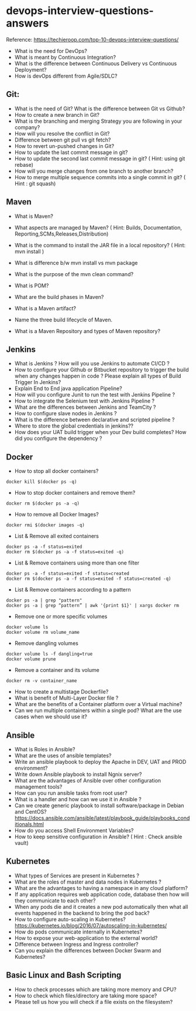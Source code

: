 # devops-interview-questions-answers
   Reference: https://techieroop.com/top-10-devops-interview-questions/
- What is the need for DevOps?
- What is meant by Continuous Integration?
- What is the difference between Continuous Delivery vs Continuous Deployment?
- How is devOps different from Agile/SDLC?  
## Git:
- What is the need of Git? What is the difference between Git vs Github?
- How to create a new branch in Git? 
- What is the branching and merging Strategy you are following in your company?
- How will you resolve the conflict in Git?
- Difference between git pull vs git fetch?
- How to revert un-pushed changes in Git?
- How to update the last commit message in git?
- How to update the second last commit message in git? ( Hint: using git rebase)
- How will you merge changes from one branch to another branch?
- How to merge multiple sequence commits into a single commit in git? ( Hint : git squash)
## Maven
- What is Maven?
- What aspects are managed by Maven?
  ( Hint: Builds, Documentation, Reporting,SCMs,Releases,Distribution)

- What is the command to install the JAR file in a local repository?
  ( Hint: mvn install )

- What is difference b/w mvn install vs mvn package
- What is the purpose of the mvn clean command?
- What is POM?
- What are the build phases in Maven?
- What is a Maven artifact?
- Name the three build lifecycle of Maven.
- What is a Maven Repository and types of Maven repository?
## Jenkins 
- What is Jenkins ? How will you use Jenkins to automate CI/CD ?
- How to configure your Github or Bitbucket repository to trigger the build when any changes happen in code ? Please explain all types of Build Trigger In Jenkins?
- Explain End to End java application Pipeline?
- How will you configure Junit to run the test with Jenkins Pipeline ?
- How to integrate the Selenium test with Jenkins Pipeline ?
- What are the differences between Jenkins and TeamCity ?
- How to configure slave nodes in Jenkins ?
- What is the difference between declarative and scripted pipeline ?
- Where to store the global credentials in jenkins??
- How does your UAT build trigger when your Dev build completes? How did you configure the dependency ? 
## Docker
- How to stop all docker containers?
```
docker kill $(docker ps -q)
```
- How to stop docker containers and remove them?
```
docker rm $(docker ps -a -q)
```
- How to remove all Docker Images?
```
docker rmi $(docker images -q)
```
- List & Remove all exited containers   
```
docker ps -a -f status=exited
docker rm $(docker ps -a -f status=exited -q)
```

- List & Remove containers using more than one filter
```
docker ps -a -f status=exited -f status=created
docker rm $(docker ps -a -f status=exited -f status=created -q)
```  

- List & Remove containers according to a pattern
```
docker ps -a | grep "pattern"
docker ps -a | grep “pattern” | awk '{print $1}' | xargs docker rm
```  

- Remove one or more specific volumes
```
docker volume ls
docker volume rm volume_name
```

- Remove dangling volumes
```
docker volume ls -f dangling=true
docker volume prune
```

- Remove a container and its volume
```
docker rm -v container_name
```
- How to create a multistage Dockerfile? 
- What is benefit of Multi-Layer Docker file ?
- What are the benefits of a Container platform over a Virtual machine?  
- Can we run multiple containers within a single pod? What are the use cases when we should use it?  

## Ansible
- What is Roles in Ansible?
- What are the uses of ansible templates? 
- Write an ansible playbook to deploy the Apache in DEV, UAT and PROD environment? 
- Write down Ansible playbook to install Ngnix server?
- What are the advantages of Ansible over other configuration management tools? 
- How can you run ansible tasks from root user? 
- What is a handler and how can we use it in Ansible ? 
- Can we create generic playbook to install software/package in Debian and CentOS?https://docs.ansible.com/ansible/latest/playbook_guide/playbooks_conditionals.html
- How do you access Shell Environment Variables?
- How to keep sensitive configuration in Ansible? ( Hint : Check ansible vault)

## Kubernetes 
- What types of Services are present in Kubernetes ? 
- What are the roles of master and data nodes in Kubernetes ? 
- What are the advantages to having a namespace in any cloud platform? 
- If any application requires web application code, database then how will they communicate to each other? 
- When any pods die and it creates a new pod automatically then what all events happened in the backend to bring the pod back?
- How to configure auto-scaling in Kubernetes?
   https://kubernetes.io/blog/2016/07/autoscaling-in-kubernetes/
- How do pods communicate internally in Kubernetes? 
- How to expose your web-application to the external world? 
- Difference between Ingress and Ingress controller?
- Can you explain the differences between Docker Swarm and Kubernetes?

## Basic Linux and Bash Scripting
- How to check processes which are taking more memory and CPU? 
- How to check which files/directory are taking more space?
- Please tell us how you will check if a file exists on the filesystem?
